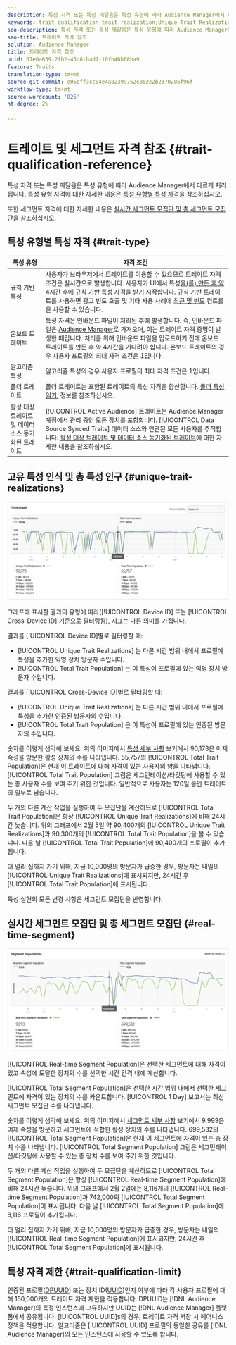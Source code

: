 ```yaml
---
description: 특성 자격 또는 특성 깨달음은 특성 유형에 따라 Audience Manager에서 다르게 처리됩니다. 트레이트 자격에 대한 자세한 내용은 아래 표를 참조하십시오.
keywords: trait qualification;trait realization;Unique Trait Realizations;UTR;Total Trait Population;TTP
seo-description: 특성 자격 또는 특성 깨달음은 특성 유형에 따라 Audience Manager에서 다르게 처리됩니다. 트레이트 자격에 대한 자세한 내용은 아래 표를 참조하십시오.
seo-title: 트레이트 자격 참조
solution: Audience Manager
title: 트레이트 자격 참조
uuid: 07e0a639-2fb2-45d8-bad7-10fb46b08ba9
feature: Traits
translation-type: tm+mt
source-git-commit: e05eff3cc04e4a82399752c862e2b2370286f96f
workflow-type: tm+mt
source-wordcount: '825'
ht-degree: 2%

---
```



# 트레이트 및 세그먼트 자격 참조 {#trait-qualification-reference}

특성 자격 또는 특성 깨달음은 특성 유형에 따라 Audience Manager에서 다르게 처리됩니다. 특성 유형 자격에 대한 자세한 내용은 [특성 유형별 특성 자격](#trait-type)을 참조하십시오.

또한 세그먼트 자격에 대한 자세한 내용은 [실시간 세그먼트 모집단 및 총 세그먼트 모집단](#real-time-segment)을 참조하십시오.



## 특성 유형별 특성 자격 {#trait-type}

| 특성 유형 | 자격 조건 |
|---|---|
| 규칙 기반 특성 | 사용자가 브라우저에서 트레이트를 이용할 수 있으므로 트레이트 자격 조건은 실시간으로 발생합니다. 사용자가 UI에서 특성[을(를) 만든 후 약 4시간 후에 규칙 기반 특성 자격을 받기 시작합니다. ](create-onboarded-rule-based-traits.md#create-rules-based-or-onboarded-traits) 규칙 기반 트레이트를 사용하면 광고 빈도 호출 및 기타 사용 사례에 [최근 및 빈도](../segments/recency-and-frequency.md) 컨트롤을 사용할 수 있습니다. |
| 온보드 트레이트 | 특성 자격은 인바운드 파일이 처리된 후에 발생합니다. 즉, 인바운드 파일은 [Audience Manager](../../faq/faq-inbound-data-ingestion.md)로 가져오며, 이는 트레이트 자격 증명이 발생한 때입니다. 처리를 위해 인바운드 파일을 업로드하기 전에 온보드 트레이트를 만든 후 약 4시간을 기다려야 합니다. 온보드 트레이트의 경우 사용자 프로필의 최대 자격 조건은 1입니다. |
| 알고리즘 특성 | 알고리즘 특성의 경우 사용자 프로필의 최대 자격 조건은 1입니다. |
| 폴더 트레이트 | 폴더 트레이트는 포함된 트레이트의 특성 자격을 합산합니다. [폴더 특성 읽기:](about-folder-traits.md) 정보를 참조하십시오. |
| 활성 대상 트레이트 및 데이터 소스 동기화된 트레이트 | [!UICONTROL Active Audience] 트레이트는 Audience Manager 계정에서 관리 중인 모든 장치를 포함합니다. [!UICONTROL Data Source Synced Traits] 데이터 소스와 연관된 모든 사용자를 추적합니다. [활성 대상 트레이트 및 데이터 소스 동기화된 트레이트](client-activity-synced-audience-traits.md)에 대한 자세한 내용을 참조하십시오. |

## 고유 특성 인식 및 총 특성 인구 {#unique-trait-realizations}

![고유한 특성 인식](assets/trait-graph.png)

그래프에 표시할 결과의 유형에 따라([!UICONTROL Device ID] 또는 [!UICONTROL Cross-Device ID] 기준으로 필터링됨), 지표는 다른 의미를 가집니다.

결과를 [!UICONTROL Device ID]별로 필터링할 때:

* [!UICONTROL Unique Trait Realizations] 는 다른 시간 범위 내에서 프로필에 특성을 추가한 익명 장치 방문자 수입니다.
* [!UICONTROL Total Trait Population] 는 이 특성이 프로필에 있는 익명 장치 방문자 수입니다.

결과를 [!UICONTROL Cross-Device ID]별로 필터링할 때:

* [!UICONTROL Unique Trait Realizations] 는 다른 시간 범위 내에서 프로필에 특성을 추가한 인증된 방문자의 수입니다.
* [!UICONTROL Total Trait Population] 은 이 특성이 프로필에 있는 인증된 방문자의 수입니다.

숫자를 이렇게 생각해 보세요. 위의 이미지에서 [특성 세부 사항](../../features/traits/trait-details-page.md) 보기에서 90,173은 어제 속성을 방문한 활성 장치의 수를 나타냅니다. 55,757의 [!UICONTROL Total Trait Population]은 현재 이 트레이트에 대해 자격이 있는 사용자의 양을 나타냅니다. [!UICONTROL Total Trait Population] 그림은 세그먼테이션/타깃팅에 사용할 수 있는 총 사용자 수를 보여 주기 위한 것입니다. 일반적으로 사용자는 120일 동안 트레이트의 일부로 남습니다.

두 개의 다른 계산 작업을 실행하여 두 모집단을 계산하므로 [!UICONTROL Total Trait Population]은 항상 [!UICONTROL Unique Trait Realizations]에 비해 24시간 늦습니다. 위의 그래프에서 2월 5일 약 90,400개의 [!UICONTROL Unique Trait Realizations]과 90,300개의 [!UICONTROL Total Trait Population]을 볼 수 있습니다. 다음 날 [!UICONTROL Total Trait Population]에 90,400개의 프로필이 추가됩니다.

더 멀리 집까지 가기 위해, 지금 10,000명의 방문자가 급증한 경우, 방문자는 내일의 [!UICONTROL Unique Trait Realizations]에 표시되지만, 24시간 후 [!UICONTROL Total Trait Population]에 표시됩니다.

특성 실현의 모든 변경 사항은 세그먼트 모집단을 반영합니다.

## 실시간 세그먼트 모집단 및 총 세그먼트 모집단 {#real-time-segment}

![고유한 특성 인식](assets/segment-graph.png)

[!UICONTROL Real-time Segment Population]은 선택한 세그먼트에 대해 자격이 있고 속성에 도달한 장치의 수를 선택한 시간 간격 내에 계산합니다.

[!UICONTROL Total Segment Population]은 선택한 시간 범위 내에서 선택한 세그먼트에 자격이 있는 장치의 수를 카운트합니다. [!UICONTROL 1 Day] 보고서는 최신 세그먼트 모집단 수를 나타냅니다.

숫자를 이렇게 생각해 보세요. 위의 이미지에서 [세그먼트 세부 사항](../../features/segments/segment-summary-view.md) 보기에서 9,993은 어제 속성을 방문하고 세그먼트에 적합한 활성 장치의 수를 나타냅니다. 699,532의 [!UICONTROL Total Segment Population]은 현재 이 세그먼트에 자격이 있는 총 장치 수를 나타냅니다. [!UICONTROL Total Segment Population] 그림은 세그먼테이션/타깃팅에 사용할 수 있는 총 장치 수를 보여 주기 위한 것입니다.

두 개의 다른 계산 작업을 실행하여 두 모집단을 계산하므로 [!UICONTROL Total Segment Population]은 항상 [!UICONTROL Real-time Segment Population]에 비해 24시간 늦습니다. 위의 그래프에서 2월 2일에는 8,116개의 [!UICONTROL Real-time Segment Population]과 742,000의 [!UICONTROL Total Segment Population]이 표시됩니다. 다음 날 [!UICONTROL Total Segment Population]에 8,116 프로필이 추가됩니다.

더 멀리 집까지 가기 위해, 지금 10,000명의 방문자가 급증한 경우, 방문자는 내일의 [!UICONTROL Real-time Segment Population]에 표시되지만, 24시간 후 [!UICONTROL Total Segment Population]에 표시됩니다.

## 특성 자격 제한 {#trait-qualification-limit}

인증된 프로필([DPUUID](../../reference/ids-in-aam.md)) 또는 장치 ID([UUID](../../reference/ids-in-aam.md))인지 여부에 따라 각 사용자 프로필에 대해 150,000개의 트레이트 자격 제한을 적용합니다. DPUUID는 [!DNL Audience Manager]의 특정 인스턴스에 고유하지만 UUID는 [!DNL Audience Manager] 플랫폼에서 공유됩니다. [!UICONTROL UUID]s의 경우, 트레이트 자격 저장 시 페어니스 정책을 적용합니다. 알고리즘은 [!UICONTROL UUID] 프로필의 동일한 공유를 [!DNL Audience Manager]의 모든 인스턴스에 사용할 수 있도록 합니다.

